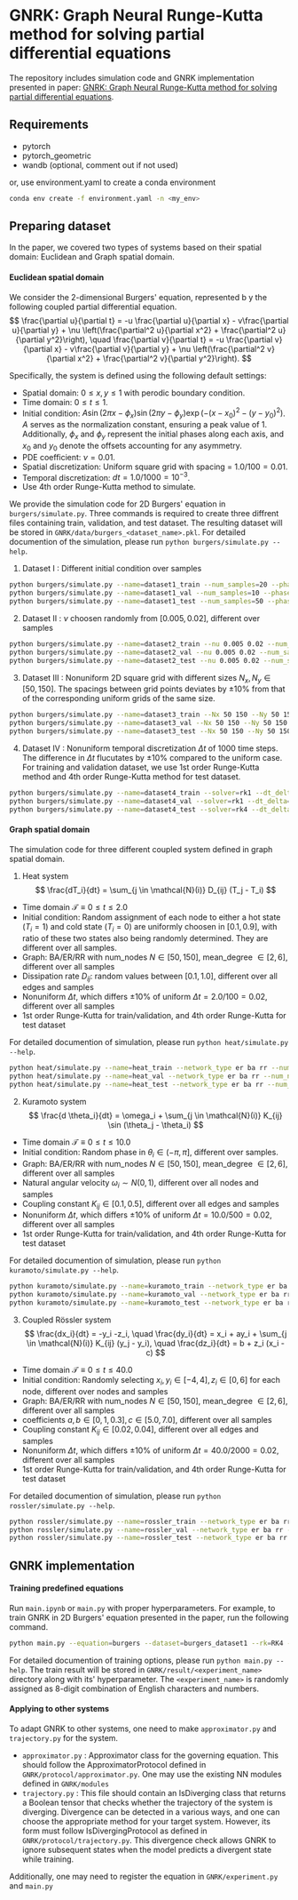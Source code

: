 # GNRK: Graph Neural Runge-Kutta method for solving partial differential equations
The repository includes simulation code and GNRK implementation presented in paper: [GNRK: Graph Neural Runge-Kutta method for solving partial differential equations](https://arxiv.org/abs/2310.00618).

## Requirements
- pytorch
- pytorch_geometric
- wandb (optional, comment out if not used)

or, use environment.yaml to create a conda environment
``` bash
conda env create -f environment.yaml -n <my_env>
```

## Preparing dataset
In the paper, we covered two types of systems based on their spatial domain: Euclidean and Graph spatial domain.


#### Euclidean spatial domain
We consider the 2-dimensional Burgers' equation, represented b y the following coupled partial differential equation.
$$
\frac{\partial u}{\partial t} = -u \frac{\partial u}{\partial x} - v\frac{\partial u}{\partial y} + \nu \left(\frac{\partial^2 u}{\partial x^2} + \frac{\partial^2 u}{\partial y^2}\right), \quad \frac{\partial v}{\partial t} = -u \frac{\partial v}{\partial x} - v\frac{\partial v}{\partial y} + \nu \left(\frac{\partial^2 v}{\partial x^2} + \frac{\partial^2 v}{\partial y^2}\right).
$$

Specifically, the system is defined using the following default settings:
- Spatial domain: $0 \le x, y \le 1$ with perodic boundary condition.
- Time domain: $0 \le t \le 1$.
- Initial condition: $A \sin(2\pi x- \phi_x) \sin(2\pi y - \phi_y) \exp(-(x-x_0)^2-(y-y_0)^2)$. $A$ serves as the normalization constant, ensuring a peak value of 1. Additionally, $\phi_x$ and $\phi_y$ represent the initial phases along each axis, and $x_0$ and $y_0$ denote the offsets accounting for any asymmetry.
- PDE coefficient: $\nu = 0.01$.
- Spatial discretization: Uniform square grid with spacing = $1.0 / 100 = 0.01$.
- Temporal discretization: $dt = 1.0 / 1000 = 10^{-3}$.
- Use 4th order Runge-Kutta method to simulate.

We provide the simulation code for 2D Burgers' equation in `burgers/simulate.py`.
Three commands is required to create three diffrent files containing train, validation, and test dataset.
The resulting dataset will be stored in `GNRK/data/burgers_<dataset_name>.pkl`.
For detailed documention of the simulation, please run `python burgers/simulate.py --help`.

1. Dataset I : Different initial condition over samples
``` bash
python burgers/simulate.py --name=dataset1_train --num_samples=20 --phase -3.15 3.15 --offset 0.0 1.0 --const_coeff --const_graph --const_dt
python burgers/simulate.py --name=dataset1_val --num_samples=10 --phase -3.15 3.15 --offset 0.0 1.0 --const_coeff --const_graph --const_dt
python burgers/simulate.py --name=dataset1_test --num_samples=50 --phase -3.15 3.15 --offset 0.0 1.0 --const_coeff --const_graph --const_dt
```

2. Dataset II : $\nu$ choosen randomly from $[0.005, 0.02]$, different over samples
```bash
python burgers/simulate.py --name=dataset2_train --nu 0.005 0.02 --num_samples=20 --seed_ic=0 --const_ic --const_graph --const_dt
python burgers/simulate.py --name=dataset2_val --nu 0.005 0.02 --num_samples=10 --seed_ic=0 --const_ic --const_graph --const_dt
python burgers/simulate.py --name=dataset2_test --nu 0.005 0.02 --num_samples=50 --seed_ic=0 --const_ic --const_graph --const_dt
```

3. Dataset III : Nonuniform 2D square grid with different sizes $N_x, N_y \in [50, 150]$. The spacings between grid points deviates by $\pm 10\%$ from that of the corresponding uniform grids of the same size.
```bash
python burgers/simulate.py --name=dataset3_train --Nx 50 150 --Ny 50 150 --spacing_delta 0.1 --num_samples=20 --seed_ic=0 --const_ic --const_coeff --const_dt
python burgers/simulate.py --name=dataset3_val --Nx 50 150 --Ny 50 150 --spacing_delta 0.1 --num_samples=10 --seed_ic=0 --const_ic --const_coeff --const_dt
python burgers/simulate.py --name=dataset3_test --Nx 50 150 --Ny 50 150 --spacing_delta 0.1 --num_samples=50 --seed_ic=0 --const_ic --const_coeff --const_dt
```

4. Dataset IV : Nonuniform temporal discretization $\Delta t$ of 1000 time steps. The difference in $\Delta t$ flucutates by $\pm 10\%$ compared to the uniform case. For training and validation dataset, we use 1st order Runge-Kutta method and 4th order Runge-Kutta method for test dataset.
```bash
python burgers/simulate.py --name=dataset4_train --solver=rk1 --dt_delta=0.1 --num_samples=20 --seed_ic=0 --const_ic --const_coeff --const_graph
python burgers/simulate.py --name=dataset4_val --solver=rk1 --dt_delta=0.1 --num_samples=10 --seed_ic=0 --const_ic --const_coeff --const_graph
python burgers/simulate.py --name=dataset4_test --solver=rk4 --dt_delta=0.1 --num_samples=50 --seed_ic=0 --const_ic --const_coeff --const_graph
```

#### Graph spatial domain
The simulation code for three different coupled system defined in graph spatial domain.

1. Heat system
$$
\frac{dT_i}{dt} = \sum_{j \in \mathcal{N}(i)} D_{ij} (T_j - T_i)
$$
- Time domain $\mathcal{T} \equiv 0 \le t \le 2.0$
- Initial condition: Random assignment of each node to either a hot state ($T_i=1$) and cold state ($T_i=0$) are uniformly choosen in $[0.1, 0.9]$, with ratio of these two states also being randomly determined. They are different over all samples.
- Graph: BA/ER/RR with num_nodes $N \in [50, 150]$, mean_degree $\in [2, 6]$, different over all samples
- Dissipation rate $D_{ij}$: random values between $[0.1, 1.0]$, different over all edges and samples
- Nonuniform $\Delta t$, which differs $\pm 10\%$ of uniform $\Delta t = 2.0 / 100 = 0.02$, different over all samples
- 1st order Runge-Kutta for train/validation, and 4th order Runge-Kutta for test dataset

For detailed documention of simulation, please run `python heat/simulate.py --help`.
``` bash
python heat/simulate.py --name=heat_train --network_type er ba rr --num_nodes 50 150 --mean_degree 2.0 6.0 --hot_ratio 0.1 0.9 --dissipation 0.1 1.0 --solver=rk1 --dt_delta=0.1 --num_samples=200
python heat/simulate.py --name=heat_val --network_type er ba rr --num_nodes 50 150 --mean_degree 2.0 6.0 --hot_ratio 0.1 0.9 --dissipation 0.1 1.0 --solver=rk1 --dt_delta=0.1 --num_samples=20
python heat/simulate.py --name=heat_test --network_type er ba rr --num_nodes 50 150 --mean_degree 2.0 6.0 --hot_ratio 0.1 0.9 --dissipation 0.1 1.0 --solver=rk4 --dt_delta=0.1 --num_samples=40
```


2. Kuramoto system
$$
\frac{d \theta_i}{dt} = \omega_i + \sum_{j \in \mathcal{N}(i)} K_{ij} \sin (\theta_j - \theta_i)
$$
- Time domain $\mathcal{T} \equiv 0 \le t \le 10.0$
- Initial condition: Random phase in $\theta_i \in (-\pi, \pi]$, different over samples.
- Graph: BA/ER/RR with num_nodes $N \in [50, 150]$, mean_degree $\in [2, 6]$, different over all samples
- Natural angular velocity $\omega_i \sim N(0, 1)$, different over all nodes and samples
- Coupling constant $K_{ij} \in [0.1, 0.5]$, different over all edges and samples
- Nonuniform $\Delta t$, which differs $\pm 10\%$ of uniform $\Delta t = 10.0 / 500 = 0.02$, different over all samples
- 1st order Runge-Kutta for train/validation, and 4th order Runge-Kutta for test dataset

For detailed documention of simulation, please run `python kuramoto/simulate.py --help`.
``` bash
python kuramoto/simulate.py --name=kuramoto_train --network_type er ba rr --num_nodes 50 150 --mean_degree 4.0 6.0 --coupling 0.1 0.5 --solver=rk1 --dt_delta=0.1 --num_samples=200
python kuramoto/simulate.py --name=kuramoto_val --network_type er ba rr --num_nodes 50 150 --mean_degree 4.0 6.0 --coupling 0.1 0.5 --solver=rk1 --dt_delta=0.1 --num_samples=20
python kuramoto/simulate.py --name=kuramoto_test --network_type er ba rr --num_nodes 50 150 --mean_degree 4.0 6.0 --coupling 0.1 0.5 --solver=rk4 --dt_delta=0.1 --num_samples=40
```

3. Coupled Rössler system
$$
\frac{dx_i}{dt} = -y_i -z_i, \quad \frac{dy_i}{dt} = x_i + ay_i + \sum_{j \in \mathcal{N}(i)} K_{ij} (y_j - y_i), \quad \frac{dz_i}{dt} = b + z_i (x_i - c)
$$
- Time domain $\mathcal{T} \equiv 0 \le t \le 40.0$
- Initial condition: Randomly selecting $x_i,y_i \in [-4, 4], z_i \in [0, 6]$ for each node, different over nodes and samples
- Graph: BA/ER/RR with num_nodes $N \in [50, 150]$, mean_degree $\in [2, 6]$, different over all samples
- coefficients $a, b \in [0,1, 0.3], c \in [5.0, 7.0]$, different over all samples
- Coupling constant $K_{ij} \in [0.02, 0.04]$, different over all edges and samples
- Nonuniform $\Delta t$, which differs $\pm 10\%$ of uniform $\Delta t = 40.0 / 2000 = 0.02$, different over all samples
- 1st order Runge-Kutta for train/validation, and 4th order Runge-Kutta for test dataset

For detailed documention of simulation, please run `python rossler/simulate.py --help`.
``` bash
python rossler/simulate.py --name=rossler_train --network_type er ba rr --num_nodes 50 150 --mean_degree 2.0 6.0 --a 0.1 0.3 --b 0.1 0.3 --c 5.0 7.0 --coupling 0.02 0.04 --solver=rk1 --dt_delta=0.1 --num_samples=200
python rossler/simulate.py --name=rossler_val --network_type er ba rr --num_nodes 50 150 --mean_degree 2.0 6.0 --a 0.1 0.3 --b 0.1 0.3 --c 5.0 7.0 --coupling 0.02 0.04 --solver=rk1 --dt_delta=0.1 --num_samples=20
python rossler/simulate.py --name=rossler_test --network_type er ba rr --num_nodes 50 150 --mean_degree 2.0 6.0 --a 0.1 0.3 --b 0.1 0.3 --c 5.0 7.0 --coupling 0.02 0.04 --solver=rk4 --dt_delta=0.1 --num_samples=40
```


## GNRK implementation

#### Training predefined equations
Run `main.ipynb` or `main.py` with proper hyperparameters.
For example, to train GNRK in 2D Burgers' equation presented in the paper, run the following command.
``` bash
python main.py --equation=burgers --dataset=burgers_dataset1 --rk=RK4 --approximator_state_embedding 8 --approximator_edge_embedding 8 --approximator_glob_embedding 8 --approximator_edge_hidden=32 --approximator_node_hidden=32 --scheduler_name=step --scheduler_lr=0.0001 --scheduler_lr_max=0.004 --scheduler_lr_max_mult=0.5 --scheduler_period=20 --scheduler_period_mult=1.5 --device 0 1 2 3 --epochs=413 --batch_size=64 --tqdm --amp
```
For detailed documention of training options, please run `python main.py --help`.
The train result will be stored in `GNRK/result/<experiment_name>` directory along with its' hyperparameter.
The `<experiment_name>` is randomly assigned as 8-digit combination of English characters and numbers.

#### Applying to other systems
To adapt GNRK to other systems, one need to make `approximator.py` and `trajectory.py` for the system.
- `approximator.py` : Approximator class for the governing equation. This should follow the ApproximatorProtocol defined in `GNRK/protocol/approximator.py`. One may use the existing NN modules defined in `GNRK/modules`
- `trajectory.py` : This file should contain an IsDiverging class that returns a Boolean tensor that checks whether the trajectory of the system is diverging. Divergence can be detected in a various ways, and one can choose the appropriate method for your target system. However, its form must follow IsDivergingProtocol as defined in `GNRK/protocol/trajectory.py`. This divergence check allows GNRK to ignore subsequent states when the model predicts a divergent state while training.

Additionally, one may need to register the equation in `GNRK/experiment.py` and `main.py`